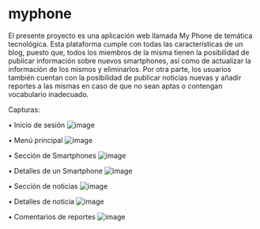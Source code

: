 # myphone
El presente proyecto es una aplicación web llamada My Phone de  temática tecnológica. Esta plataforma cumple con todas las características de un  blog, puesto que, todos los miembros de la misma tienen la posibilidad de  publicar información sobre nuevos smartphones, así como de actualizar la  información de los mismos y eliminarlos. Por otra parte, los usuarios también  cuentan con la posibilidad de publicar noticias nuevas y añadir reportes a las  mismas en caso de que no sean aptas o contengan vocabulario inadecuado.


Capturas:

• Inicio de sesión
  ![image](https://github.com/JGrenn/myphone/assets/71653054/dcf39838-2878-4c49-958b-d05d194c5ca9)

• Menú principal
  ![image](https://github.com/JGrenn/myphone/assets/71653054/bcaa1ad9-f173-4042-b22d-cba772f383c9)

• Sección de Smartphones
  ![image](https://github.com/JGrenn/myphone/assets/71653054/4dbb1f83-6e8f-4c8f-9593-9e410a0e7fc3)

• Detalles de un Smartphone
  ![image](https://github.com/JGrenn/myphone/assets/71653054/6c22f624-d587-41b1-aee0-1c2c33585d05)

• Sección de noticias
  ![image](https://github.com/JGrenn/myphone/assets/71653054/5e486e4b-405f-4069-8aad-2dd4908d6c98)

• Detalles de noticia
  ![image](https://github.com/JGrenn/myphone/assets/71653054/d5355f65-990c-408c-b200-8c3f1ce7b128)

• Comentarios de reportes
  ![image](https://github.com/JGrenn/myphone/assets/71653054/a2a86981-b0d9-47e8-ae49-2f62846c9314)



